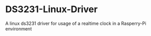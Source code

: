 # DS3231-Linux-Driver
A linux ds3231 driver for usage of a realtime clock in a Rasperry-Pi environment
